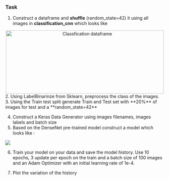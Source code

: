 ### Task 

1. Construct a dataframe and **shuffle** (random_state=42) it using all images in **classification_cnn** which looks like
<div style="height:200px;text-align: center;"> 
<img  style="height:200px;width:500px;" src="./image_sources/classification_df.png" title="Classfication dataframe" />
</div>
2. Using LabelBinarinze from Sklearn, preprocess the class of the images.
3. Using the Train test split generate Train and Test set with **20%** of images for test and a **random_state=42**

4. Construct a Keras Data Generator using images filenames, images labels and batch size
5. Based on the DenseNet pre-trained model construct a model which looks like :
<img src="./image_sources/classif_model.png"/>

6. Train your model on your data and save the model history. Use 10 epochs, 3 update per epoch on the train and a batch size of 100 images and an Adam Optimizer with an initial learning rate of 1e-4.

7. Plot the variation of the history 
